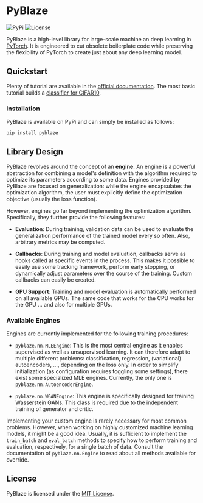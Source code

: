 # PyBlaze

![PyPi](https://img.shields.io/pypi/v/pyblaze?label=version)
![License](https://img.shields.io/github/license/borchero/pyblaze?label=license)

PyBlaze is a high-level library for large-scale machine an deep learning in
[PyTorch](https://pytorch.org). It is engineered to cut obsolete boilerplate code while preserving
the flexibility of PyTorch to create just about any deep learning model.

## Quickstart

Plenty of tutorial are available in the [official documentation](https://pyblaze.borchero.com/).
The most basic tutorial builds a
[classifier for CIFAR10](https://pyblaze.borchero.com/examples/classifier.html).

### Installation

PyBlaze is available on PyPi and can simply be installed as follows:

```bash
pip install pyblaze
```

## Library Design

PyBlaze revolves around the concept of an **engine**. An engine is a powerful abstraction for
combining a model's definition with the algorithm required to optimize its parameters according to
some data. Engines provided by PyBlaze are focused on generalization: while the engine encapsulates
the optimization algorithm, the user must explicitly define the optimization objective (usually the
loss function).

However, engines go far beyond implementing the optimization algorithm. Specifically, they further
provide the following features:

- **Evaluation**: During training, validation data can be used to evaluate the generalization
  performance of the trained model every so often. Also, arbitrary metrics may be computed.

- **Callbacks**: During training and model evaluation, callbacks serve as hooks called at specific
  events in the process. This makes it possible to easily use some tracking framework, perform
  early stopping, or dynamically adjust parameters over the course of the training. Custom
  callbacks can easily be created.

- **GPU Support**: Training and model evaluation is automatically performed on all available GPUs.
  The same code that works for the CPU works for the GPU ... and also for multiple GPUs.

### Available Engines

Engines are currently implemented for the following training procedures:

- `pyblaze.nn.MLEEngine`: This is the most central engine as it enables supervised as well as
  unsupervised learning. It can therefore adapt to multiple different problems: classification,
  regression, (variational) autoencoders, ..., depending on the loss only. In order to simplify
  initialization (as configuration requires toggling some settings), there exist some specialized
  MLE engines. Currently, the only one is `pyblaze.nn.AutoencoderEngine`.

- `pyblaze.nn.WGANEngine`: This engine is specifically designed for training Wasserstein GANs.
  This class is required due to the independent training of generator and critic.

Implementing your custom engine is rarely necessary for most common problems. However, when working
on highly customized machine learning models, it might be a good idea. Usually, it is sufficient to
implement the `train_batch` and `eval_batch` methods to specify how to perform training and
evaluation, respectively, for a single batch of data. Consult the documentation of
`pyblaze.nn.Engine` to read about all methods available for override.

## License

PyBlaze is licensed under the [MIT License](LICENSE).
